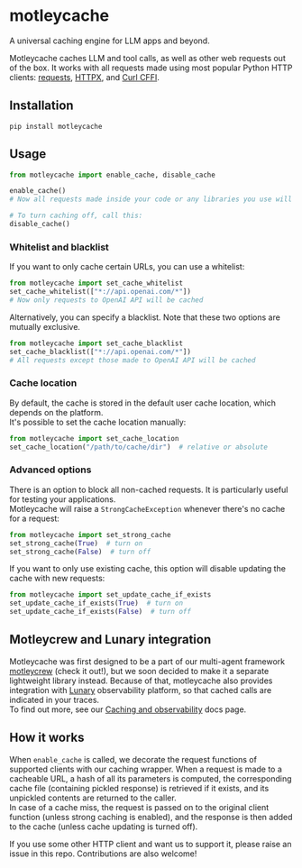# motleycache

A universal caching engine for LLM apps and beyond.

Motleycache caches LLM and tool calls, as well as other web requests out of the box.
It works with all requests made using most popular Python HTTP clients: [requests](https://github.com/psf/requests), [HTTPX](https://github.com/projectdiscovery/httpx), and [Curl CFFI](https://github.com/yifeikong/curl_cffi).


## Installation
```pip install motleycache```

## Usage
```python
from motleycache import enable_cache, disable_cache

enable_cache()
# Now all requests made inside your code or any libraries you use will use cache if available

# To turn caching off, call this:
disable_cache()
```


### Whitelist and blacklist

If you want to only cache certain URLs, you can use a whitelist:
```python
from motleycache import set_cache_whitelist
set_cache_whitelist(["*://api.openai.com/*"])
# Now only requests to OpenAI API will be cached
```

Alternatively, you can specify a blacklist. Note that these two options are mutually exclusive.
```python
from motleycache import set_cache_blacklist
set_cache_blacklist(["*://api.openai.com/*"])
# All requests except those made to OpenAI API will be cached
```


### Cache location
By default, the cache is stored in the default user cache location, which depends on the platform.  
It's possible to set the cache location manually:
```python
from motleycache import set_cache_location
set_cache_location("/path/to/cache/dir")  # relative or absolute
```


### Advanced options
There is an option to block all non-cached requests. It is particularly useful for testing your applications.  
Motleycache will raise a `StrongCacheException` whenever there's no cache for a request:
```python
from motleycache import set_strong_cache
set_strong_cache(True)  # turn on
set_strong_cache(False)  # turn off
```

If you want to only use existing cache, this option will disable updating the cache with new requests:
```python
from motleycache import set_update_cache_if_exists
set_update_cache_if_exists(True)  # turn on
set_update_cache_if_exists(False)  # turn off
```


## Motleycrew and Lunary integration
Motleycache was first designed to be a part of our multi-agent framework [motleycrew](https://github.com/ShoggothAI/motleycrew) (check it out!), but we soon decided to make it a separate lightweight library instead. Because of that, motleycache also provides integration with [Lunary](https://github.com/lunary-ai/lunary) observability platform, so that cached calls are indicated in your traces.  
To find out more, see our [Caching and observability](https://motleycrew.readthedocs.io/en/latest/caching_observability.html) docs page.


## How it works
When `enable_cache` is called, we decorate the request functions of supported clients with our caching wrapper. When a request is made to a cacheable URL, a hash of all its parameters is computed, the corresponding cache file (containing pickled response) is retrieved if it exists, and its unpickled contents are returned to the caller.  
In case of a cache miss, the request is passed on to the original client function (unless strong caching is enabled), and the response is then added to the cache (unless cache updating is turned off).

If you use some other HTTP client and want us to support it, please raise an issue in this repo. Contributions are also welcome!
